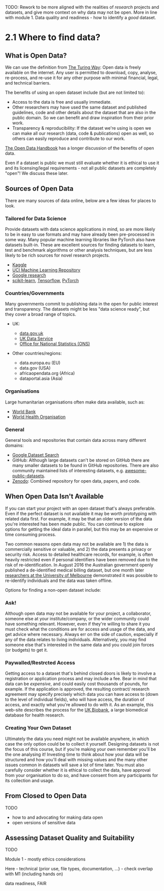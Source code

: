 TODO: Rework to be more aligned with the realities of _research_ projects and datasets, and give more context on why data may not be open. More in line with module 1. Data quality and readiness - how to identify a _good_ dataset.

# 2.1 Where to find data?



## What is Open Data?

We can use the definition from [The Turing Way](https://the-turing-way.netlify.app/reproducible-research/open/open-data.html): Open data is freely available on the internet. Any user is permitted to download, copy, analyse, re-process, and re-use it for any other purpose with minimal financial, legal, and technical barriers.

The benefits of using an open dataset include (but are not limited to):

- Access to the data is free and usually immediate.
- Other researchers may have used the same dataset and published guidelines, code and other details about the dataset that are also in the public domain. So we can benefit and draw inspiration from their prior work.
- Transparency & reproducibility: If the dataset we're using is open we can make all our research (data, code & publications) open as well, so others can easily reproduce and contribute to our work.

[The Open Data Handbook](https://opendatahandbook.org/guide/en/why-open-data/) has a longer discussion of the benefits of open data.

Even if a dataset is public we must still evaluate whether it is ethical to use it and its licensing/legal requirements - not all public datasets are completely "open"! We discuss these later.

## Sources of Open Data

There are many sources of data online, below are a few ideas for places to look.

### Tailored for Data Science

Provide datasets with data science applications in mind, so are more likely to be in easy to use formats and may have already been pre-processed in some way. Many popular machine learning libraries like PyTorch also have datasets built-in. These are excellent sources for finding datasets to learn, test and benchmark algorithms or other analysis techniques, but are less likely to be rich sources for novel research projects.

  - [Kaggle](https://www.kaggle.com/datasets)
  - [UCI Machine Learning Repository](https://archive.ics.uci.edu/ml/index.php)
  - [Google research](https://research.google/tools/datasets/)
  - [scikit-learn](https://scikit-learn.org/stable/datasets/toy_dataset.html), [Tensorflow](https://www.tensorflow.org/datasets), [PyTorch](https://pytorch.org/vision/stable/datasets.html)


### Countries/Governments

Many governments commit to publishing data in the open for public interest and transparency. The datasets might be less "data science ready", but they cover a broad range of topics.

- UK:
  -  [data.gov.uk](https://data.gov.uk/)
  - [UK Data Service](https://www.ukdataservice.ac.uk/)
  -  [Office for National Statistics (ONS)](https://www.ons.gov.uk/)
  
- Other countries/regions:
  - data.europa.eu (EU)
  - data.gov (USA)
  - africaopendata.org (Africa)
  - dataportal.asia (Asia)

### Organisations

Large humanitarian organisations often make data available, such as:

  - [World Bank](https://microdata.worldbank.org/index.php/home)
  - [World Health Organisation](https://www.who.int/data/collections)


### General

General tools and repositories that contain data across many different domains:

   - [Google Dataset Search](https://datasetsearch.research.google.com/)
   - GitHub: Although large datasets can't be stored on GitHub there are many smaller datasets to be found in GitHub repositories. There are also community maintained lists of interesting datasets, e.g. [awesome-public-datasets](https://github.com/awesomedata/awesome-public-datasets).
   - [Zenodo](https://zenodo.org/): Combined repository for open data, papers, and code.



## When Open Data Isn't Available

If you can start your project with an open dataset that's always preferable. Even if the perfect dataset is not available it may be worth prototyping with related data first. For example, it may be that an older version of the data you're interested has been made public. You can continue to explore options for getting the ideal data in parallel, but this may be an expensive or time consuming process.

Two common reasons open data may not be available are 1) the data is commercially sensitive or valuable, and 2) the data presents a privacy or security risk. Access to detailed healthcare records, for example, is often heavily restricted even if personal identifiers have been removed due to the risk of re-identification. In August 2016 the Australian government openly published a de-identified medical billing dataset, but one month later [researchers at the University of Melbourne](https://arxiv.org/pdf/1712.05627.pdf) demonstrated it was possible to re-identify individuals and the data was taken offline. 

Options for finding a non-open dataset include:

### Ask!

Although open data may not be available for your project, a collaborator, someone else at your institute/company, or the wider community could have something relevant. However, even if they're willing to share it you must check what the conditions are for access and usage of the data, and get advice where necessary. Always err on the side of caution, especially if any of the data relates to living individuals. Alternatively, you may find someone else that's interested in the same data and you could join forces (or budgets) to get it. 

### Paywalled/Restrcted Access

Getting access to a dataset that's behind closed doors is likely to involve a registration or application process and may include a fee. Bear in mind that data can be _expensive_, and could easily cost thousands of pounds, for example. If the application is approved, the resulting contract/ research agreement may specify precisely which data you can have access to (down to the level of individual fields), who will have access, the duration of access, and exactly what you're allowed to do with it. As an example, this web-site describes the process for the [UK Biobank](https://www.ukbiobank.ac.uk/enable-your-research), a large biomedical database for health research.

### Creating Your Own Dataset

Ultimately the data you need might not be available anywhere, in which case the only option could be to collect it yourself. Designing datasets is not the focus of this course, but if you're making your own remember you'll be the one analysing it! Investing time to think about how your data will be structured and how you'll deal with missing values and the many other issues common in datasets will save a lot of time later. You must also carefully consider whether it is ethical to collect the data, have approval from your organisation to do so, and have consent from any participants for its collection and usage.




## From Closed to Open Data

TODO

- how to and advocating for making data open
- open versions of sensitive data


## Assessing Dataset Quality and Suitability

TODO

Module 1 - mostly ethics considerations

Here - technical (prior use, file types, documentation, ...) - check overlap with M1 (including hands on)

data readiness, FAIR

```python

```
